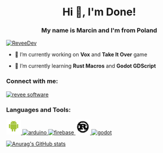
<h1 align="center">Hi 👋, I'm Done!</h1>
<h3 align="center">My name is Marcin and I'm from Poland</h3>

<p align="left"> <a href="https://twitter.com/ReveeDev" target="blank"><img src="https://img.shields.io/twitter/follow/ReveeDev?logo=twitter&style=for-the-badge" alt="ReveeDev" /></a> </p>

- 🔭 I’m currently working on **Vox** and **Take It Over** game

- 🌱 I’m currently learning **Rust Macros** and **Godot GDScript**

<h3 align="left">Connect with me:</h3>
<p align="left">
<a href="https://twitter.com/ReveeDev" target="blank"><img align="center" src="https://raw.githubusercontent.com/rahuldkjain/github-profile-readme-generator/master/src/images/icons/Social/twitter.svg" alt="revee software" height="30" width="40" /></a>
</p>

<h3 align="left">Languages and Tools:</h3>
<p align="left"> <a href="https://developer.android.com" target="_blank" rel="noreferrer"> <img src="https://raw.githubusercontent.com/devicons/devicon/master/icons/android/android-original-wordmark.svg" alt="android" width="40" height="40"/> </a> <a href="https://www.arduino.cc/" target="_blank" rel="noreferrer"> <img src="https://cdn.worldvectorlogo.com/logos/arduino-1.svg" alt="arduino" width="40" height="40"/> </a> <a href="https://firebase.google.com/" target="_blank" rel="noreferrer"> <img src="https://www.vectorlogo.zone/logos/firebase/firebase-icon.svg" alt="firebase" width="40" height="40"/> </a> <a href="https://www.rust-lang.org" target="_blank" rel="noreferrer"> <img src="https://raw.githubusercontent.com/devicons/devicon/master/icons/rust/rust-plain.svg" alt="rust" width="40" height="40"/> </a> <a href="https://godotengine.org/" target="_blank" rel="noreferrer"> <img src="https://www.vectorlogo.zone/logos/godotengine/godotengine-icon.svg" alt="godot" width="40" height="40"/> </a> </p>

[![Anurag's GitHub stats](https://github-readme-stats.vercel.app/api?username=Kveio)](https://github.com/anuraghazra/github-readme-stats)
